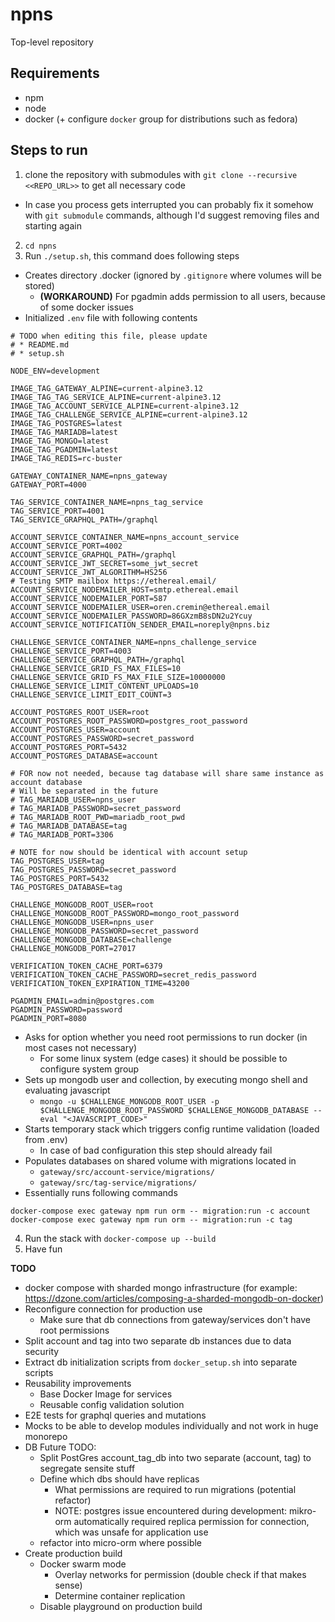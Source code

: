 # npns
Top-level repository

## Requirements
* npm
* node
* docker (+ configure `docker` group for distributions such as fedora)

## Steps to run

1. clone the repository with submodules with `git clone --recursive <<REPO_URL>>` to get all necessary code
  * In case you process gets interrupted you can probably fix it somehow with `git submodule` commands, although I'd suggest removing files and starting again
2. `cd npns`
3. Run `./setup.sh`, this command does following steps
  * Creates directory .docker (ignored by `.gitignore` where volumes will be stored)
    * **(WORKAROUND)** For pgadmin adds permission to all users, because of some docker issues
  * Initialized `.env` file with following contents
  ```
  # TODO when editing this file, please update
  # * README.md
  # * setup.sh

  NODE_ENV=development

  IMAGE_TAG_GATEWAY_ALPINE=current-alpine3.12
  IMAGE_TAG_TAG_SERVICE_ALPINE=current-alpine3.12
  IMAGE_TAG_ACCOUNT_SERVICE_ALPINE=current-alpine3.12
  IMAGE_TAG_CHALLENGE_SERVICE_ALPINE=current-alpine3.12
  IMAGE_TAG_POSTGRES=latest
  IMAGE_TAG_MARIADB=latest
  IMAGE_TAG_MONGO=latest
  IMAGE_TAG_PGADMIN=latest
  IMAGE_TAG_REDIS=rc-buster

  GATEWAY_CONTAINER_NAME=npns_gateway
  GATEWAY_PORT=4000

  TAG_SERVICE_CONTAINER_NAME=npns_tag_service
  TAG_SERVICE_PORT=4001
  TAG_SERVICE_GRAPHQL_PATH=/graphql

  ACCOUNT_SERVICE_CONTAINER_NAME=npns_account_service
  ACCOUNT_SERVICE_PORT=4002
  ACCOUNT_SERVICE_GRAPHQL_PATH=/graphql
  ACCOUNT_SERVICE_JWT_SECRET=some_jwt_secret
  ACCOUNT_SERVICE_JWT_ALGORITHM=HS256
  # Testing SMTP mailbox https://ethereal.email/
  ACCOUNT_SERVICE_NODEMAILER_HOST=smtp.ethereal.email
  ACCOUNT_SERVICE_NODEMAILER_PORT=587
  ACCOUNT_SERVICE_NODEMAILER_USER=oren.cremin@ethereal.email
  ACCOUNT_SERVICE_NODEMAILER_PASSWORD=86GXzmB8sDN2u2Ycuy
  ACCOUNT_SERVICE_NOTIFICATION_SENDER_EMAIL=noreply@npns.biz

  CHALLENGE_SERVICE_CONTAINER_NAME=npns_challenge_service
  CHALLENGE_SERVICE_PORT=4003
  CHALLENGE_SERVICE_GRAPHQL_PATH=/graphql
  CHALLENGE_SERVICE_GRID_FS_MAX_FILES=10
  CHALLENGE_SERVICE_GRID_FS_MAX_FILE_SIZE=10000000
  CHALLENGE_SERVICE_LIMIT_CONTENT_UPLOADS=10
  CHALLENGE_SERVICE_LIMIT_EDIT_COUNT=3

  ACCOUNT_POSTGRES_ROOT_USER=root
  ACCOUNT_POSTGRES_ROOT_PASSWORD=postgres_root_password
  ACCOUNT_POSTGRES_USER=account
  ACCOUNT_POSTGRES_PASSWORD=secret_password
  ACCOUNT_POSTGRES_PORT=5432
  ACCOUNT_POSTGRES_DATABASE=account

  # FOR now not needed, because tag database will share same instance as account database
  # Will be separated in the future
  # TAG_MARIADB_USER=npns_user
  # TAG_MARIADB_PASSWORD=secret_password
  # TAG_MARIADB_ROOT_PWD=mariadb_root_pwd
  # TAG_MARIADB_DATABASE=tag
  # TAG_MARIADB_PORT=3306

  # NOTE for now should be identical with account setup
  TAG_POSTGRES_USER=tag
  TAG_POSTGRES_PASSWORD=secret_password
  TAG_POSTGRES_PORT=5432
  TAG_POSTGRES_DATABASE=tag

  CHALLENGE_MONGODB_ROOT_USER=root
  CHALLENGE_MONGODB_ROOT_PASSWORD=mongo_root_password
  CHALLENGE_MONGODB_USER=npns_user
  CHALLENGE_MONGODB_PASSWORD=secret_password
  CHALLENGE_MONGODB_DATABASE=challenge
  CHALLENGE_MONGODB_PORT=27017

  VERIFICATION_TOKEN_CACHE_PORT=6379
  VERIFICATION_TOKEN_CACHE_PASSWORD=secret_redis_password
  VERIFICATION_TOKEN_EXPIRATION_TIME=43200

  PGADMIN_EMAIL=admin@postgres.com
  PGADMIN_PASSWORD=password
  PGADMIN_PORT=8080
  ```
  * Asks for option whether you need root permissions to run docker (in most cases not necessary)
    * For some linux system (edge cases) it should be possible to configure system group
  * Sets up mongodb user and collection, by executing mongo shell and evaluating javascript
    * `mongo -u $CHALLENGE_MONGODB_ROOT_USER -p $CHALLENGE_MONGODB_ROOT_PASSWORD $CHALLENGE_MONGODB_DATABASE --eval "<JAVASCRIPT_CODE>"`
  * Starts temporary stack which triggers config runtime validation (loaded from .env)
    * In case of bad configuration this step should already fail
  * Populates databases on shared volume with migrations located in
    * `gateway/src/account-service/migrations/`
    * `gateway/src/tag-service/migrations/`
  * Essentially runs following commands
  ```
  docker-compose exec gateway npm run orm -- migration:run -c account
  docker-compose exec gateway npm run orm -- migration:run -c tag
  ```
4. Run the stack with `docker-compose up --build`
5. Have fun

**TODO**
* docker compose with sharded mongo infrastructure (for example: https://dzone.com/articles/composing-a-sharded-mongodb-on-docker)
* Reconfigure connection for production use
  * Make sure that db connections from gateway/services don't have root permissions
* Split account and tag into two separate db instances due to data security
* Extract db initialization scripts from `docker_setup.sh` into separate scripts
* Reusability improvements
  * Base Docker Image for services
  * Reusable config validation solution
* E2E tests for graphql queries and mutations
* Mocks to be able to develop modules individually and not work in huge monorepo
* DB Future TODO:
  * Split PostGres account_tag_db into two separate (account, tag) to segregate sensite stuff 
  * Define which dbs should have replicas
    * What permissions are required to run migrations (potential refactor)
    * NOTE: postgres issue encountered during development: mikro-orm automatically required replica permission for connection, which was unsafe for application use
  * refactor into micro-orm where possible
* Create production build
  * Docker swarm mode
    * Overlay networks for permission (double check if that makes sense)
    * Determine container replication
  * Disable playground on production build
